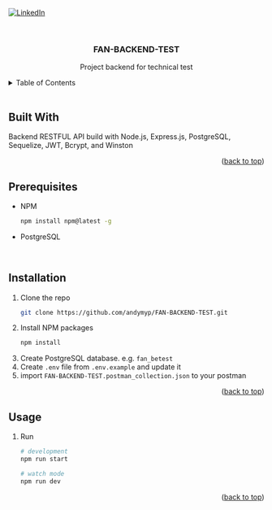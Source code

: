 <a id="readme-top"></a>

<!-- PROJECT SHIELDS -->

[![LinkedIn][linkedin-shield]][linkedin-url]

<!-- PROJECT LOGO -->
<br />
<div align="center">
  <h3 align="center">FAN-BACKEND-TEST</h3>

  <p align="center">
    Project backend for technical test
    <br />
  </p>
</div>

<!-- TABLE OF CONTENTS -->
<details>
  <summary>Table of Contents</summary>
  <ol>
    <li><a href="#built-with">Built With</a></li>
    <li><a href="#prerequisites">Prerequisites</a></li>
    <li><a href="#installation">Installation</a></li>
    <li><a href="#usage">Usage</a></li>
  </ol>
</details>
<br />

<!-- ABOUT THE PROJECT -->

## Built With

Backend RESTFUL API build with Node.js, Express.js, PostgreSQL, Sequelize, JWT, Bcrypt, and Winston

<p align="right">(<a href="#readme-top">back to top</a>)</p>

<!-- GETTING STARTED -->

## Prerequisites

- NPM
  ```sh
  npm install npm@latest -g
  ```
- PostgreSQL

<br />

## Installation

1. Clone the repo
   ```sh
   git clone https://github.com/andymyp/FAN-BACKEND-TEST.git
   ```
2. Install NPM packages
   ```sh
   npm install
   ```
3. Create PostgreSQL database. e.g. `fan_betest`
4. Create `.env` file from `.env.example` and update it
5. import `FAN-BACKEND-TEST.postman_collection.json` to your postman

<p align="right">(<a href="#readme-top">back to top</a>)</p>

<!-- USAGE EXAMPLES -->

## Usage

1. Run

   ```sh
   # development
   npm run start

   # watch mode
   npm run dev
   ```

<p align="right">(<a href="#readme-top">back to top</a>)</p>

<!-- MARKDOWN LINKS & IMAGES -->
<!-- https://www.markdownguide.org/basic-syntax/#reference-style-links -->

[linkedin-shield]: https://img.shields.io/badge/-LinkedIn-black.svg?style=for-the-badge&logo=linkedin&colorB=555
[linkedin-url]: https://linkedin.com/in/andymyp
